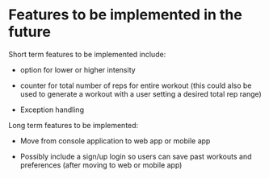 # Features to be implemented in the future

Short term features to be implemented include:

- option for lower or higher intensity

- counter for total number of reps for entire workout (this could also be used to generate a workout with a user setting a desired total rep range)

- Exception handling

Long term features to be implemented:

- Move from console application to web app or mobile app

- Possibly include a sign/up login so users can save past workouts and preferences (after moving to web or mobile app)
